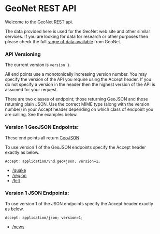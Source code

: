 
# GeoNet REST API

Welcome to the GeoNet REST api.

The data provided here is used for the GeoNet web site and other similar services.  If you are looking for data for research or other purposes then please check the full [range of data available](http://info.geonet.org.nz/x/DYAO) from GeoNet.  


### API Versioning

The current version is `version 1`.

All end points use a monotonically increasing version number.  You may specify the version of the API you require using the Accept header.  If you do not specify a version in the header then the highest version of the API is assumed for your request. 

There are two classes of endpoint; those returning GeoJSON and those returning plain JSON.  Use the correct MIME type (along with the version number) in your Accept header depending on which class of endpoint you are calling.  See the examples below.

### Version 1 GeoJSON Endpoints:

These end points all return [GeoJSON](http://geojson.org/).

To use version 1 of the GeoJSON endpoints specify the Accept header exactly as below. 

```
Accept: application/vnd.geo+json; version=1;
```

* [/quake](endpoints/quakeV1.md)
* [/region](endpoints/regionV1.md)
* [/felt](endpoints/feltV1.md)


### Version 1 JSON Endpoints:

To use version 1 of the JSON endpoints specify the Accept header exactly as below. 

```
Accept: application/json; version=1;
```

* [/news](endpoints/newsV1.md)

